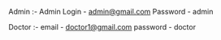 Admin :-
   Admin Login - admin@gmail.com
   Password - admin

Doctor :- 
   email - doctor1@gmail.com
   password - doctor
